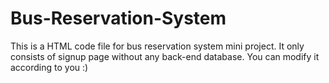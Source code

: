 # Bus-Reservation-System
  This is a HTML code file for bus reservation system mini project. It only consists of signup page without any back-end database. You can modify it according to you :)
